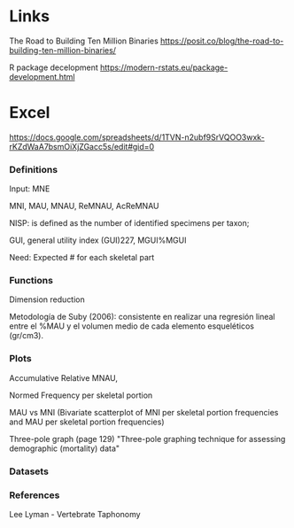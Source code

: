 # Links 

The Road to Building Ten Million Binaries
https://posit.co/blog/the-road-to-building-ten-million-binaries/

R package decelopment
https://modern-rstats.eu/package-development.html


# Excel 

https://docs.google.com/spreadsheets/d/1TVN-n2ubf9SrVQOO3wxk-rKZdWaA7bsmOiXjZGacc5s/edit#gid=0




### Definitions

Input: MNE

MNI, MAU, MNAU, ReMNAU, AcReMNAU 

NISP:  is defined as the number of identified specimens per taxon;

GUI, general utility index (GUI)227, MGUI%MGUI

Need: Expected # for each skeletal part 



### Functions

Dimension reduction

Metodología de Suby (2006):  consistente en realizar una regresión lineal entre el %MAU y el volumen medio de cada elemento esqueléticos (gr/cm3). 

### Plots 

Accumulative Relative MNAU, 

Normed Frequency per skeletal portion 

MAU vs MNI (Bivariate scatterplot of MNI per skeletal portion frequencies and MAU per skeletal portion frequencies)

Three-pole graph (page 129) "Three-pole graphing technique for assessing demographic (mortality) data"

###  Datasets



### References

Lee Lyman - Vertebrate Taphonomy